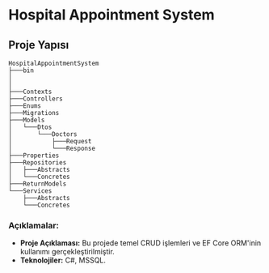 # Hospital Appointment System

## Proje Yapısı

    HospitalAppointmentSystem
    ├───bin
    │
    │
    ├───Contexts
    ├───Controllers
    ├───Enums
    ├───Migrations
    ├───Models
    │   └───Dtos
    │       └───Doctors
    │           ├───Request
    │           └───Response
    ├───Properties
    ├───Repositories
    │   ├───Abstracts
    │   └───Concretes
    ├───ReturnModels
    └───Services
        ├───Abstracts
        └───Concretes

### Açıklamalar:
- **Proje Açıklaması:** Bu projede temel CRUD işlemleri ve EF Core ORM'inin kullanımı gerçekleştirilmiştir.
- **Teknolojiler:** C#, MSSQL.
